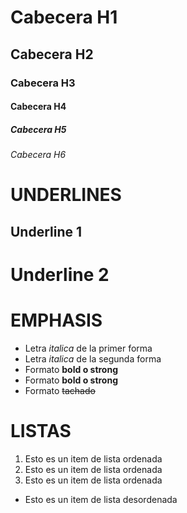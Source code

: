 # Cabecera H1
## Cabecera H2
### Cabecera H3
#### Cabecera H4
##### Cabecera H5
###### Cabecera H6

# UNDERLINES
Underline 1
-----------
Underline 2
===========



# EMPHASIS
- Letra *italica* de la primer forma 
- Letra _italica_ de la segunda forma 
- Formato **bold o strong**
- Formato __bold o strong__
- Formato ~~tachado~~

# LISTAS
1. Esto es un item de lista ordenada 
2. Esto es un item de lista ordenada
3. Esto es un item de lista ordenada
- Esto es un item de lista desordenada